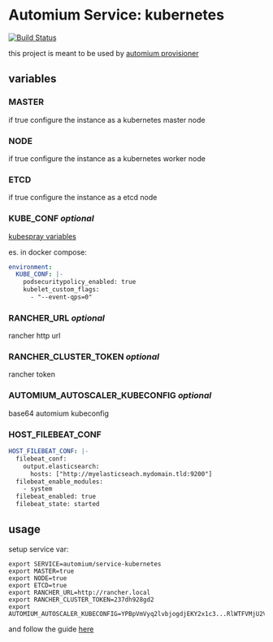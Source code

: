 Automium Service: kubernetes 
======================================

[![Build Status](https://travis-ci.org/automium/service-kubernetes.svg?branch=master)](https://travis-ci.org/automium/service-kubernetes)

this project is meant to be used by [automium provisioner](https://github.com/automium/provisioner)

## variables

### MASTER

if true configure the instance as a kubernetes master node

### NODE

if true configure the instance as a kubernetes worker node

### ETCD

if true configure the instance as a etcd node

### KUBE_CONF _optional_

[kubespray variables](https://github.com/kubernetes-sigs/kubespray/blob/master/docs/vars.md)

es. in docker compose:
```yaml
environment:
  KUBE_CONF: |-
    podsecuritypolicy_enabled: true
    kubelet_custom_flags:
      - "--event-qps=0"
```

### RANCHER_URL _optional_

rancher http url

### RANCHER_CLUSTER_TOKEN _optional_

rancher token

### AUTOMIUM_AUTOSCALER_KUBECONFIG _optional_

base64 automium kubeconfig

### HOST_FILEBEAT_CONF
```yaml
HOST_FILEBEAT_CONF: |-
  filebeat_conf:
    output.elasticsearch:
      hosts: ["http://myelasticseach.mydomain.tld:9200"]
  filebeat_enable_modules:
    - system
  filebeat_enabled: true
  filebeat_state: started
```


## usage

setup service var:
```
export SERVICE=automium/service-kubernetes
export MASTER=true
export NODE=true
export ETCD=true
export RANCHER_URL=http://rancher.local
export RANCHER_CLUSTER_TOKEN=237dh928gd2
export AUTOMIUM_AUTOSCALER_KUBECONFIG=YPBpVmVyq2lvbjogdjEKY2x1c3...RlWTFVMjU2Vkc1Q2RYTjZVMGhpYm1wUfo=
```

and follow the guide [here](https://github.com/automium/provisioner/blob/master/README.md#guide)
